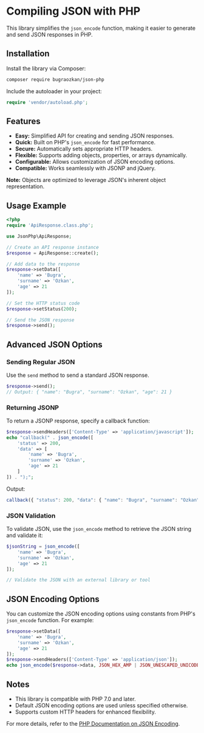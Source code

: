 # Compiling JSON with PHP
This library simplifies the <code>json_encode</code> function, making it easier to generate and send JSON responses in PHP.

## Installation

Install the library via Composer:

```bash
composer require bugraozkan/json-php
```

Include the autoloader in your project:

```php
require 'vendor/autoload.php';
```

## Features

<ul>
  <li><b>Easy:</b> Simplified API for creating and sending JSON responses.</li>
  <li><b>Quick:</b> Built on PHP's <code>json_encode</code> for fast performance.</li>
  <li><b>Secure:</b> Automatically sets appropriate HTTP headers.</li>
  <li><b>Flexible:</b> Supports adding objects, properties, or arrays dynamically.</li>
  <li><b>Configurable:</b> Allows customization of JSON encoding options.</li>
  <li><b>Compatible:</b> Works seamlessly with JSONP and jQuery.</li>
</ul>

<b>Note:</b> Objects are optimized to leverage JSON's inherent object representation.

## Usage Example

```php
<?php
require 'ApiResponse.class.php';

use JsonPhp\ApiResponse;

// Create an API response instance
$response = ApiResponse::create();

// Add data to the response
$response->setData([
    'name' => 'Bugra',
    'surname' => 'Ozkan',
    'age' => 21
]);

// Set the HTTP status code
$response->setStatus(200);

// Send the JSON response
$response->send();
```

## Advanced JSON Options

### Sending Regular JSON

Use the <code>send</code> method to send a standard JSON response.

```php
$response->send();
// Output: { "name": "Bugra", "surname": "Ozkan", "age": 21 }
```

### Returning JSONP

To return a JSONP response, specify a callback function:

```php
$response->sendHeaders(['Content-Type' => 'application/javascript']);
echo "callback(" . json_encode([
    'status' => 200,
    'data' => [
        'name' => 'Bugra',
        'surname' => 'Ozkan',
        'age' => 21
    ]
]) . ");";
```

Output:

```javascript
callback({ "status": 200, "data": { "name": "Bugra", "surname": "Ozkan", "age": 21 }});
```

### JSON Validation

To validate JSON, use the <code>json_encode</code> method to retrieve the JSON string and validate it:

```php
$jsonString = json_encode([
    'name' => 'Bugra',
    'surname' => 'Ozkan',
    'age' => 21
]);

// Validate the JSON with an external library or tool
```

## JSON Encoding Options

You can customize the JSON encoding options using constants from PHP's <code>json_encode</code> function. For example:

```php
$response->setData([
    'name' => 'Bugra',
    'surname' => 'Ozkan',
    'age' => 21
]);
$response->sendHeaders(['Content-Type' => 'application/json']);
echo json_encode($response->data, JSON_HEX_AMP | JSON_UNESCAPED_UNICODE);
```

## Notes

- This library is compatible with PHP 7.0 and later.
- Default JSON encoding options are used unless specified otherwise.
- Supports custom HTTP headers for enhanced flexibility.

For more details, refer to the [PHP Documentation on JSON Encoding](https://www.php.net/manual/en/function.json-encode.php).